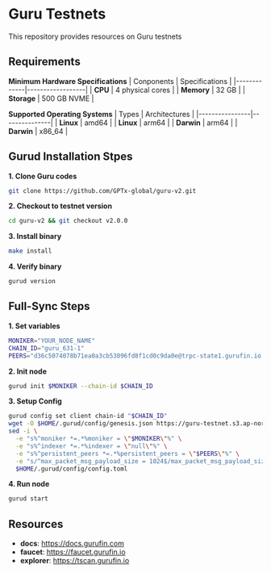 # Guru Testnets
This repository provides resources on Guru testnets

## Requirements
**Minimum Hardware Specifications**
| Conponents  | Specifications   |
|-------------|------------------|
| **CPU**     | 4 physical cores |
| **Memory**  | 32 GB            |
| **Storage** | 500 GB NVME      |

**Supported Operating Systems**
| Types          | Architectures |
|----------------|---------------|
| **Linux**      | amd64         |
| **Linux**      | arm64         |
| **Darwin**     | arm64         |
| **Darwin**     | x86_64        |

## Gurud Installation Stpes
**1. Clone Guru codes**
```bash
git clone https://github.com/GPTx-global/guru-v2.git
```

**2. Checkout to testnet version**
```bash
cd guru-v2 && git checkout v2.0.0
```

**3. Install binary**
```bash
make install
```

**4. Verify binary**
```bash
gurud version
```

## Full-Sync Steps
**1. Set variables**
```bash
MONIKER="YOUR_NODE_NAME"
CHAIN_ID="guru_631-1"
PEERS="d36c5074078b71ea0a3cb53096fd8f1cd0c9da0e@trpc-state1.gurufin.io:26656,fcb10968c4877f1747e55d1d8bd71a9cd7754122@trpc-state2.gurufin.io:26656"
```

**2. Init node**
```bash
gurud init $MONIKER --chain-id $CHAIN_ID
```

**3. Setup Config**
```bash
gurud config set client chain-id "$CHAIN_ID"
wget -O $HOME/.gurud/config/genesis.json https://guru-testnet.s3.ap-northeast-2.amazonaws.com/genesis_guru_testnet_20250903.json
sed -i \
  -e "s%^moniker *=.*%moniker = \"$MONIKER\"%" \
  -e "s%^indexer *=.*%indexer = \"null\"%" \
  -e "s%^persistent_peers *=.*%persistent_peers = \"$PEERS\"%" \
  -e "s/^max_packet_msg_payload_size = 1024$/max_packet_msg_payload_size = 10240/" \
  $HOME/.gurud/config/config.toml
```

**4. Run node**
```bash
gurud start
```

## Resources
- **docs**: <https://docs.gurufin.com>
- **faucet**: <https://faucet.gurufin.io>
- **explorer**: <https://tscan.gurufin.io>